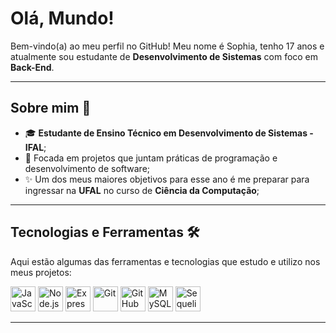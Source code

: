 # Olá, Mundo!

Bem-vindo(a) ao meu perfil no GitHub! Meu nome é Sophia, tenho 17 anos e atualmente sou estudante de **Desenvolvimento de Sistemas** com foco em **Back-End**. 

---

## Sobre mim 🌟
- 🎓 **Estudante de Ensino Técnico em Desenvolvimento de Sistemas - IFAL**;
- 🌟 Focada em projetos que juntam práticas de programação e desenvolvimento de software;
- ✨ Um dos meus maiores objetivos para esse ano é me preparar para ingressar na **UFAL** no curso de **Ciência da Computação**;

---

## Tecnologias e Ferramentas 🛠️
Aqui estão algumas das ferramentas e tecnologias que estudo e utilizo nos meus projetos:

<p align="left">
  <img src="https://cdn.jsdelivr.net/gh/devicons/devicon/icons/javascript/javascript-original.svg" alt="JavaScript" width="40" height="40"/>
  <img
src="https://cdn.jsdelivr.net/gh/devicons/devicon/icons/nodejs/nodejs-original.svg" alt="Node.js" width="40" height="40"/>
  <img src="https://skillicons.dev/icons?i=express"
alt="Express" width="40" height="40"/>
  <img src="https://cdn.jsdelivr.net/gh/devicons/devicon/icons/git/git-original.svg" alt="Git" width="40" height="40"/>
  <img src="https://skillicons.dev/icons?i=github"
alt="GitHub" width="40" height="40"/>
  <img src="https://cdn.jsdelivr.net/gh/devicons/devicon/icons/mysql/mysql-original-wordmark.svg" alt="MySQL" width="40" height="40"/>
  <img src="https://cdn.jsdelivr.net/gh/devicons/devicon/icons/sequelize/sequelize-original.svg" alt="Sequelize" width="40" height="40"/>
</p>

---
